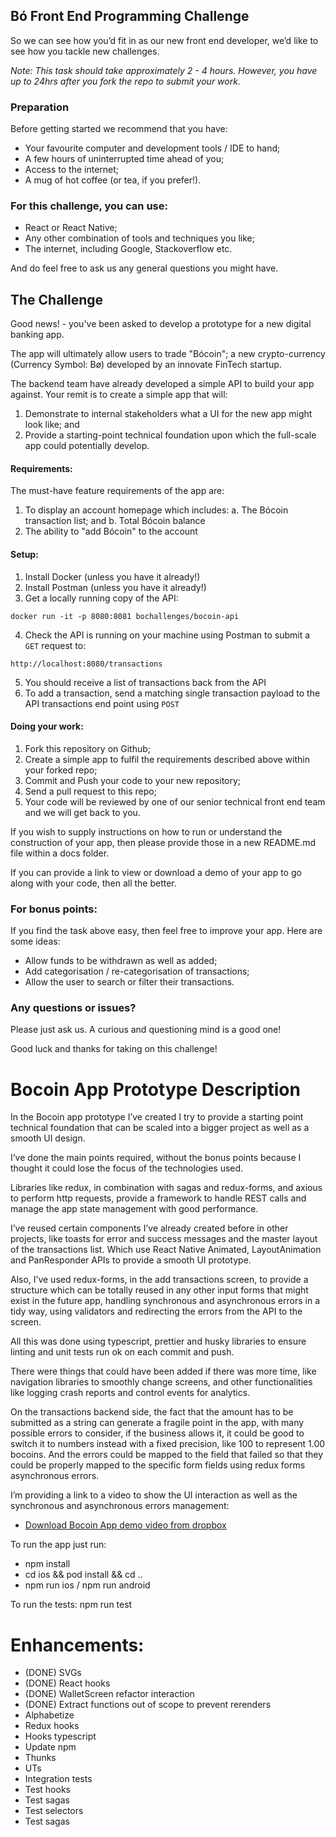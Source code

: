 ## Bó Front End Programming Challenge

So we can see how you’d fit in as our new front end developer,  we’d like to see how you tackle new challenges.

*Note: This task should take approximately 2 - 4 hours. However, you have up to 24hrs after you fork the repo to submit your work.*

### Preparation

Before getting started we recommend that you have:

- Your favourite computer and development tools / IDE to hand;
- A few hours of uninterrupted time ahead of you;
- Access to the internet;
- A mug of hot coffee (or tea, if you prefer!).

### For this challenge, you can use:

- React or React Native;
- Any other combination of tools and techniques you like;
- The internet, including Google, Stackoverflow etc.

And do feel free to ask us any general questions you might have.

## The Challenge

Good news! - you've been asked to develop a prototype for a new digital banking app.

The app will ultimately allow users to trade "Bócoin"; a new crypto-currency (Currency Symbol: Bø) developed by an innovate FinTech startup.

The backend team have already developed a simple API to build your app against. Your remit is to create a simple app that will:

1. Demonstrate to internal stakeholders what a UI for the new app might look like; and
2. Provide a starting-point technical foundation upon which the full-scale app could potentially develop.

#### Requirements:

The must-have feature requirements of the app are:

1. To display an account homepage which includes:
   a. The Bócoin transaction list; and
   b. Total Bócoin balance
2. The ability to "add Bócoin" to the account

#### Setup:

1. Install Docker (unless you have it already!)
2. Install Postman (unless you have it already!)
3. Get a locally running copy of the API:

`docker run -it -p 8080:8081 bochallenges/bocoin-api`

4. Check the API is running on your machine using Postman to submit a `GET` request to:

`http://localhost:8080/transactions`

5. You should receive a list of transactions back from the API
6. To add a transaction, send a matching single transaction payload to the API transactions end point using `POST`

#### Doing your work:

1. Fork this repository on Github;
2. Create a simple app to fulfil the requirements described above within your forked repo;
3. Commit and Push your code to your new repository;
4. Send a pull request to this repo;
5. Your code will be reviewed by one of our senior technical front end team and we will get back to you.

If you wish to supply instructions on how to run or understand the construction of your app, then please provide those in a new README.md file within a docs folder.

If you can provide a link to view or download a demo of your app to go along with your code, then all the better.

### For bonus points:

If you find the task above easy, then feel free to improve your app. Here are some ideas:

- Allow funds to be withdrawn as well as added;
- Add categorisation / re-categorisation of transactions;
- Allow the user to search or filter their transactions.

### Any questions or issues?

Please just ask us. A curious and questioning mind is a good one!

Good luck and thanks for taking on this challenge!

Bocoin App Prototype Description
================================

In the Bocoin app prototype I’ve created I try to provide a starting point technical foundation that can be scaled into a bigger project as well as a smooth UI design.

I’ve done the main points required, without the bonus points because I thought it could lose the focus of the technologies used.

Libraries like redux, in combination with sagas and redux-forms, and axious to perform http requests, provide a framework to handle REST calls and manage the app state management with good performance.

I’ve reused certain components I’ve already created before in other projects, like toasts for error and success messages and the master layout of the transactions list. Which use React Native Animated, LayoutAnimation and PanResponder  APIs to provide a smooth UI prototype.

Also, I’ve used redux-forms, in the add transactions screen, to provide a structure which can be totally reused in any other input forms that might exist in the future app, handling synchronous and asynchronous errors in a tidy way, using validators and redirecting the errors from the API to the screen.

All this was done using typescript, prettier and husky libraries to ensure linting and unit tests run ok on each commit and push.

There were things that could have been added if there was more time, like navigation libraries to smoothly change screens, and other functionalities like logging crash reports and control events for analytics.

On the transactions backend side, the fact that the amount has to be submitted as a string can generate a fragile point in the app, with many possible errors to consider, if the business allows it, it could be good to switch it to numbers instead with a fixed precision, like 100 to represent 1.00 bocoins. And the errors could be mapped to the field that failed so that they could be properly mapped to the specific form fields using redux forms asynchronous errors.

I’m providing a link to a video to show the UI interaction as well as the synchronous and asynchronous errors management:

* [Download Bocoin App demo video from dropbox](https://www.dropbox.com/s/7x5683a9k40rpii/BocoinApp.MP4?dl=0)

To run the app just run:
* npm install
* cd ios && pod install && cd ..
* npm run ios / npm run android

To run the tests: npm run test

Enhancements:
=============
* (DONE) SVGs
* (DONE) React hooks
* (DONE) WalletScreen refactor interaction 
* (DONE) Extract functions out of scope to prevent rerenders
* Alphabetize
* Redux hooks
* Hooks typescript
* Update npm
* Thunks
* UTs
* Integration tests
* Test hooks
* Test sagas
* Test selectors
* Test sagas